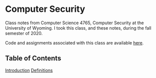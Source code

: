 Computer Security
===
Class notes from Computer Science 4765, Computer Security at the University of Wyoming. I took this class, and these notes, during the fall semester of 2020.

Code and assignments associated with this class are available [here](https://github.com/andey-robins/school/tree/master/cosc4765).

Table of Contents
-----
[Introduction](http://andey-robins.github.io/webnotes/mdwiki#!./security/introduction.md)
[Definitions](http://andey-robins.github.io/webnotes/mdwiki#!./security/definitions.md)